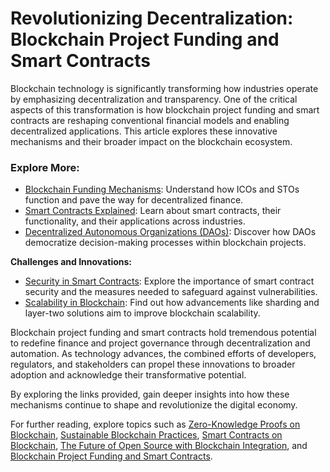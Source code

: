 # Revolutionizing Decentralization: Blockchain Project Funding and Smart Contracts

Blockchain technology is significantly transforming how industries operate by emphasizing decentralization and transparency. One of the critical aspects of this transformation is how blockchain project funding and smart contracts are reshaping conventional financial models and enabling decentralized applications. This article explores these innovative mechanisms and their broader impact on the blockchain ecosystem.

### Explore More:

- [Blockchain Funding Mechanisms](https://www.investopedia.com/terms/i/initial-coin-offering-ico.asp): Understand how ICOs and STOs function and pave the way for decentralized finance.
- [Smart Contracts Explained](https://www.investopedia.com/terms/s/smart-contracts.asp): Learn about smart contracts, their functionality, and their applications across industries.
- [Decentralized Autonomous Organizations (DAOs)](https://www.coindesk.com/learn/what-are-dao-how-do-they-work): Discover how DAOs democratize decision-making processes within blockchain projects.

**Challenges and Innovations:**

- [Security in Smart Contracts](https://www.coindesk.com/learn/smart-contract-security-audits-explained): Explore the importance of smart contract security and the measures needed to safeguard against vulnerabilities.
- [Scalability in Blockchain](https://www.coindesk.com/learn/sharding-layer-2-solutions-explained): Find out how advancements like sharding and layer-two solutions aim to improve blockchain scalability.

Blockchain project funding and smart contracts hold tremendous potential to redefine finance and project governance through decentralization and automation. As technology advances, the combined efforts of developers, regulators, and stakeholders can propel these innovations to broader adoption and acknowledge their transformative potential.

By exploring the links provided, gain deeper insights into how these mechanisms continue to shape and revolutionize the digital economy.

For further reading, explore topics such as [Zero-Knowledge Proofs on Blockchain](https://www.license-token.com/wiki/zero-knowledge-proofs-on-blockchain), [Sustainable Blockchain Practices](https://www.license-token.com/wiki/sustainable-blockchain-practices), [Smart Contracts on Blockchain](https://www.license-token.com/wiki/smart-contracts-on-blockchain), [The Future of Open Source with Blockchain Integration](https://www.license-token.com/wiki/the-future-of-open-source-with-blockchain-integration), and [Blockchain Project Funding and Smart Contracts](https://www.license-token.com/wiki/blockchain-project-funding-and-smart-contracts).